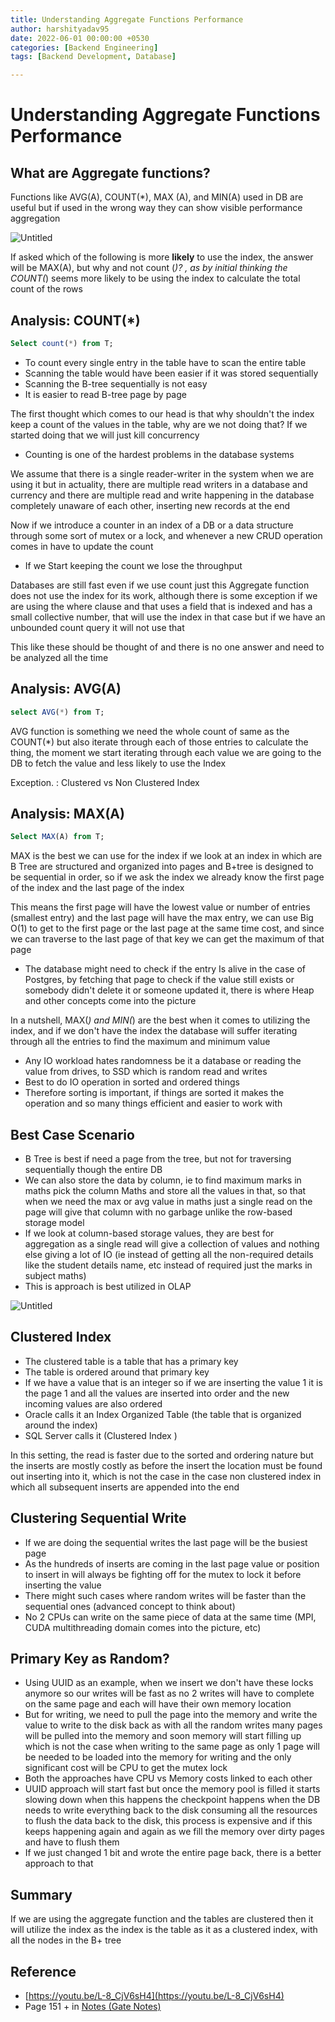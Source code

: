 ```yaml
---
title: Understanding Aggregate Functions Performance
author: harshityadav95
date: 2022-06-01 00:00:00 +0530
categories: [Backend Engineering]
tags: [Backend Development, Database]

---
```



# Understanding Aggregate Functions Performance

## What are Aggregate functions?

Functions like AVG(A), COUNT(*), MAX (A), and MIN(A) used in DB are useful but if used in the wrong way they can show visible performance aggregation 

![Untitled](https://raw.githubusercontent.com/harshityadav95/staticfiles/main/Understanding%20Aggregate%20Functions%20Performance/Untitled.png)

If asked which of the following is more **likely** to use the index, the answer will be MAX(A), but why and not count (*)? , as by initial thinking the COUNT(*) seems more likely to be using the index to calculate the total count of the rows 

## Analysis: COUNT(*)

```sql
Select count(*) from T;
```

- To count every single entry in the table have to scan the entire table
- Scanning the table would have been  easier if it was stored sequentially
- Scanning the B-tree sequentially is not easy
- It is easier to read B-tree page by page

The first thought which comes to our head is that why shouldn't the index keep a count of the values in the table,  why are we not doing that? If we started doing that we will just kill concurrency   

- Counting is one of the hardest problems in the database systems

We assume that there is a single reader-writer in the system when we are using it but in actuality, there are multiple read writers in a database and currency and there are multiple read and write happening in the database completely unaware of each other, inserting new records at the end 

Now if we introduce a counter in an index of a DB or a data structure through some sort of mutex or a lock, and whenever a new  CRUD operation comes in have to update the count 

- If we Start keeping the count we lose the throughput

Databases are still fast even if we use count just this Aggregate function does not use the index for its work, although there is some exception if we are using the where clause and that uses a field that is indexed and has a small collective number, that will use the index in that case but if we have an unbounded count query it will not use that 

This like these should be thought of and there is no one answer and need to be analyzed all the time 

## Analysis: AVG(A)

```sql
select AVG(*) from T;
```

AVG function is something we need the whole count of same as the COUNT(*) but also iterate through each of those entries to calculate the thing, the moment we start iterating through each value we are going to the DB to fetch the value and less likely to use the Index

Exception. : Clustered vs Non Clustered Index  

## Analysis: MAX(A)

```sql
Select MAX(A) from T;
```

MAX is the best we can use for the index if we look at an index in which are B Tree are structured and organized into pages and B+tree is designed to be sequential in order, so if we ask the index we already know the first page of the index and the last page of the index 

This means the first page will have the lowest value or number of entries (smallest entry) and the last page will have the max entry, we can use Big O(1) to get to the first page or the last page at the same time cost, and since we can traverse to the last page of that key we can get the maximum of that page

- The database might need to check if the entry Is alive in the case of Postgres, by fetching that page to check if the value still exists or somebody didn't delete it or someone updated it, there is where Heap and other concepts come into the picture

In a nutshell, MAX(*) and MIN(*) are the best when it comes to utilizing the index, and if we don't have the index the database will suffer iterating through all the entries to find the maximum and minimum value 

- Any IO workload hates randomness be it a database or reading the value from drives, to SSD which is random read and writes
- Best to do IO operation in sorted and ordered things
- Therefore sorting is important, if things are sorted it makes the operation and so many things efficient and easier to work with

## Best Case Scenario

- B Tree is best if need a page from the tree, but not for traversing sequentially though the entire DB
- We can also store the data by column, ie to find maximum marks in maths pick the column Maths and store all the values in that, so that when we need the max or avg value in maths just a single read on the page will give that column with no garbage unlike the row-based storage model
- If we look at column-based storage values, they are best for aggregation as a single read will give a collection of values and nothing else giving a lot of IO (ie instead of getting all the non-required details like the student details name, etc instead of required just the marks in subject maths)
- This is approach is best utilized in OLAP

![Untitled](https://raw.githubusercontent.com/harshityadav95/staticfiles/main/Understanding%20Aggregate%20Functions%20Performance/Untitled%201.png)

## Clustered Index

- The clustered table is a table that has a primary key
- The table is ordered around that primary key
- If we have a value that is an integer so if we are inserting the value 1 it is the page 1 and all the values are inserted into order and the new incoming values are also ordered
- Oracle calls it an Index Organized Table (the table that is organized around the index)
- SQL Server calls it (Clustered Index )

In this setting, the read is faster due to the sorted and ordering nature but the inserts are mostly costly as before the insert the location must be found out inserting into it, which is not the case in the case non clustered index in which all subsequent inserts are appended into the end 

## Clustering Sequential Write

- If we are doing the sequential writes the last page will be the busiest page
- As the hundreds of inserts are coming in the last page value or position to insert in will always be fighting off for the mutex to lock it before inserting the value
- There might such cases where random writes will be faster than the sequential ones (advanced concept to think about)
- No 2 CPUs can write on the same piece of data at the same time (MPI, CUDA multithreading domain comes into the picture, etc)

## Primary Key as Random?

- Using UUID as an example, when we insert we don't have these locks anymore so our writes will be fast as no 2 writes will have to complete on the same page and each will have their own memory location
- But for writing, we need to pull the page into the memory and write the value to write to the disk back as with all the random writes many pages will be pulled into the memory and soon memory will start filling up which is not the case when writing to the same page as only 1 page will be needed to be loaded into the memory for writing and the only significant cost will be CPU to get the mutex lock
- Both the approaches have CPU vs Memory costs linked to each other
- UUID approach will start fast but once the memory pool is filled it starts slowing down when this happens the checkpoint happens when the DB needs to write everything back to the disk consuming all the resources to flush the data back to the disk, this process is expensive and if this keeps happening again and again as we fill the memory over dirty pages and have to flush them
- If we just changed 1 bit and wrote the entire page back, there is a better approach to that

## Summary

If we are using the aggregate function and the tables are clustered then it will utilize the index as the index is the table as it as a clustered index, with all the nodes in the B+ tree 

## Reference

- [https://youtu.be/L-8_CjV6sH4](https://youtu.be/L-8_CjV6sH4)
- Page 151 + in [Notes (Gate Notes)](https://github.com/harshityadav95/Notex/blob/d024de495f1149b8e32ad26b040f0229017f3b63/docs/handwritten%20notes/DBMS-%20Part%201.pdf)

